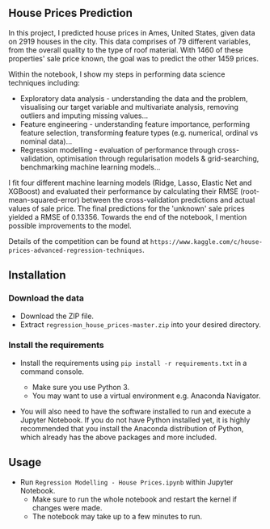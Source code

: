 House Prices Prediction
----------------------

In this project, I predicted house prices in Ames, United States, given data on 2919 houses in the city. This data comprises of 79 different variables, from the overall quality to the type of roof material. With 1460 of these properties' sale price known, the goal was to predict the other 1459 prices. 

Within the notebook, I show my steps in performing data science techniques including:

* Exploratory data analysis - understanding the data and the problem, visualising our target variable and multivariate analysis, removing outliers and imputing missing values...
* Feature engineering - understanding feature importance, performing feature selection, transforming feature types (e.g. numerical, ordinal vs nominal data)...
* Regression modelling - evaluation of performance through cross-validation, optimisation through regularisation models & grid-searching, benchmarking machine learning models...

I fit four different machine learning models (Ridge, Lasso, Elastic Net and XGBoost) and evaluated their performance by calculating their RMSE (root-mean-squared-error) between the cross-validation predictions and actual values of sale price. The final predictions for the 'unknown' sale prices yielded a RMSE of 0.13356. Towards the end of the notebook, I mention possible improvements to the model.

Details of the competition can be found at `https://www.kaggle.com/c/house-prices-advanced-regression-techniques`.

Installation
----------------------

### Download the data

* Download the ZIP file. 
* Extract `regression_house_prices-master.zip` into your desired directory.

### Install the requirements
 
* Install the requirements using `pip install -r requirements.txt` in a command console.
	* Make sure you use Python 3.
	* You may want to use a virtual environment e.g. Anaconda Navigator.

* You will also need to have the software installed to run and execute a Jupyter Notebook. If you do not have Python installed yet, it is highly recommended that you install the Anaconda distribution of Python, which already has the above packages and more included.

Usage
-----------------------

* Run `Regression Modelling - House Prices.ipynb` within Jupyter Notebook.
	* Make sure to run the whole notebook and restart the kernel if changes were made.
	* The notebook may take up to a few minutes to run.
